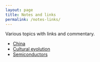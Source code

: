 ```yaml
---
layout: page
title: Notes and links
permalink: /notes-links/
---
```


Various topics with links and commentary.  

* [China](/china/)
* [Cultural evolution](/cultural-evolution/)
* [Semiconductors](/semis/)

